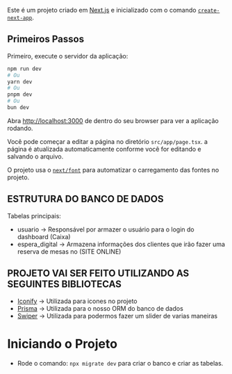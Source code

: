 Este é um projeto criado em [Next.js](https://nextjs.org) e inicializado com o comando [`create-next-app`](https://nextjs.org/docs/app/api-reference/cli/create-next-app).

## Primeiros Passos

Primeiro, execute o servidor da aplicação:

```bash
npm run dev
# Ou
yarn dev
# Ou
pnpm dev
# Ou
bun dev
```

Abra [http://localhost:3000](http://localhost:3000) de dentro do seu browser para ver a aplicação rodando.

Você pode começar a editar a página no diretório `src/app/page.tsx`. a página é atualizada automaticamente conforme você for editando e salvando o arquivo.

O projeto usa o [`next/font`](https://nextjs.org/docs/app/building-your-application/optimizing/fonts) para automatizar o carregamento das fontes no projeto.

## ESTRUTURA DO BANCO DE DADOS
Tabelas principais:
- usuario -> Responsável por armazer o usuário para o login do dashboard (Caixa)
- espera_digital -> Armazena informações dos clientes que irão fazer uma reserva de mesas no (SITE ONLINE)

## PROJETO VAI SER FEITO UTILIZANDO AS SEGUINTES BIBLIOTECAS
- [Iconify](https://iconify.design/) -> Utilizada para icones no projeto
- [Prisma](https://www.prisma.io/) -> Utilizada para o nosso ORM do banco de dados
- [Swiper](https://swiperjs.com/) -> Utilizada para podermos fazer um slider de varias maneiras

# Iniciando o Projeto
- Rode o comando: `npx migrate dev` para criar o banco e criar as tabelas.




